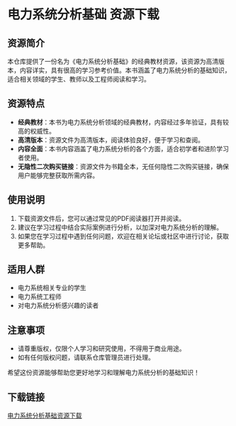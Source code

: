 # 电力系统分析基础 资源下载

## 资源简介

本仓库提供了一份名为《电力系统分析基础》的经典教材资源，该资源为高清版本，内容详实，具有很高的学习参考价值。本书涵盖了电力系统分析的基础知识，适合相关领域的学生、教师以及工程师阅读和学习。

## 资源特点

- **经典教材**：本书为电力系统分析领域的经典教材，内容经过多年验证，具有较高的权威性。
- **高清版本**：资源文件为高清版本，阅读体验良好，便于学习和查阅。
- **内容全面**：本书内容涵盖了电力系统分析的各个方面，适合初学者和进阶学习者使用。
- **无隐性二次购买链接**：资源文件为书籍全本，无任何隐性二次购买链接，确保用户能够完整获取所需内容。

## 使用说明

1. 下载资源文件后，您可以通过常见的PDF阅读器打开并阅读。
2. 建议在学习过程中结合实际案例进行分析，以加深对电力系统分析的理解。
3. 如果您在学习过程中遇到任何问题，欢迎在相关论坛或社区中进行讨论，获取更多帮助。

## 适用人群

- 电力系统相关专业的学生
- 电力系统工程师
- 对电力系统分析感兴趣的读者

## 注意事项

- 请尊重版权，仅限个人学习和研究使用，不得用于商业用途。
- 如有任何版权问题，请联系仓库管理员进行处理。

希望这份资源能够帮助您更好地学习和理解电力系统分析的基础知识！

## 下载链接

[电力系统分析基础资源下载](https://pan.quark.cn/s/c7a08fbc0a26)
